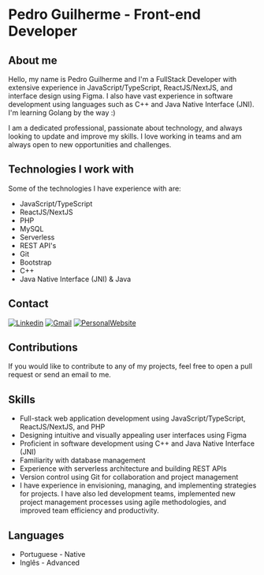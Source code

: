 # Pedro Guilherme - Front-end Developer

## About me

Hello, my name is Pedro Guilherme and I'm a FullStack Developer with extensive experience in JavaScript/TypeScript, ReactJS/NextJS, and interface design using Figma. I also have vast experience in software development using languages such as C++ and Java Native Interface (JNI). I'm learning Golang by the way :)

I am a dedicated professional, passionate about technology, and always looking to update and improve my skills. I love working in teams and am always open to new opportunities and challenges.

## Technologies I work with

Some of the technologies I have experience with are:

- JavaScript/TypeScript
- ReactJS/NextJS
- PHP
- MySQL
- Serverless
- REST API's
- Git
- Bootstrap
- C++
- Java Native Interface (JNI) & Java

## Contact

<!-- Your badges -->
[![Linkedin](https://img.shields.io/badge/-Linkedin-blue?style=for-the-badge&logo=Linkedin&logoColor=white)](https://www.linkedin.com/in/pedrogpo)
[![Gmail](https://img.shields.io/badge/Gmail-D14836?style=for-the-badge&logo=gmail&logoColor=white)](mailto:contact@pedrogui.com)
[![PersonalWebsite](https://img.shields.io/badge/Personal_website-0078D7?style=for-the-badge&logo=Microsoft-edge&logoColor=white)](https://pedrogui.com)

## Contributions

If you would like to contribute to any of my projects, feel free to open a pull request or send an email to me.

## Skills

- Full-stack web application development using JavaScript/TypeScript, ReactJS/NextJS, and PHP
- Designing intuitive and visually appealing user interfaces using Figma
- Proficient in software development using C++ and Java Native Interface (JNI)
- Familiarity with database management
- Experience with serverless architecture and building REST APIs
- Version control using Git for collaboration and project management
- I have experience in envisioning, managing, and implementing strategies for projects. I have also led development teams, implemented new project management processes using agile methodologies, and improved team efficiency and productivity.

## Languages

- Portuguese - Native
- Inglês - Advanced
